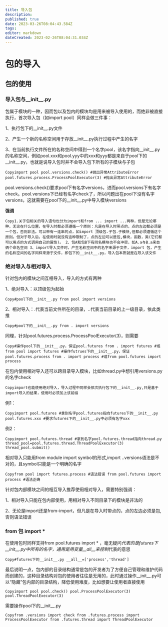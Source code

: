 ```yaml
---
title: 导入包
description: 
published: true
date: 2023-03-26T08:04:43.584Z
tags: 
editor: markdown
dateCreated: 2023-02-26T08:04:31.034Z
---
```


# 包的导入

## 包的使用

### 导入包与__init__.py

包属于模块的一种，因而包以及包内的模块均是用来被导入使用的，而绝非被直接执行，首次导入包（如import pool）同样会做三件事：

1、执行包下的__init__.py文件

2、产生一个新的名称空间用于存放__init__.py执行过程中产生的名字

3、在当前执行文件所在的名称空间中得到一个名字pool，该名字指向__init__.py的名称空间，例如pool.xxx和pool.yyy中的xxx和yyy都是来自于pool下的__init__.py，也就是说导入包时并不会导入包下所有的子模块与子包

`Copyimport pool pool.versions.check() #抛出异常AttributeError pool.futures.process.ProcessPoolExecutor(3) #抛出异常AttributeError`

pool.versions.check()要求pool下有名字versions，进而pool.versions下有名字check。pool.versions下已经有名字check了，所以问题出在pool下没有名字versions，这就需要在pool下的__init__.py中导入模块versions

**强调**

`Copy1.关于包相关的导入语句也分为import和from ... import ...两种，但是无论哪种，无论在什么位置，在导入时都必须遵循一个原则：凡是在导入时带点的，点的左边都必须是一个包，否则非法。可以带有一连串的点，如import 顶级包.子包.子模块,但都必须遵循这个原则。但对于导入后，在使用时就没有这种限制了，点的左边可以是包,模块，函数，类(它们都可以用点的方式调用自己的属性)。 2、包A和包B下有同名模块也不会冲突，如A.a与B.a来自俩个命名空间 3、import导入文件时，产生名称空间中的名字来源于文件，import 包，产生的名称空间的名字同样来源于文件，即包下的__init__.py，导入包本质就是在导入该文件`

### 绝对导入与相对导入

针对包内的模块之间互相导入，导入的方式有两种

1、绝对导入：以顶级包为起始

`Copy#pool下的__init__.py from pool import versions`

2、相对导入：.代表当前文件所在的目录，..代表当前目录的上一级目录，依此类推

`Copy#pool下的__init__.py from . import versions`

同理，针对pool.futures.process.ProcessPoolExecutor(3)，则需要

`Copy#操作pool下的__init__.py，保证pool.futures from . import futures #或from pool import futures #操作futrues下的__init__.py，保证pool.futures.process from . import process #或from pool.futures import process`

在包内使用相对导入还可以跨目录导入模块，比如thread.py中想引用versions.py的名字check

`Copyimport也能使用绝对导入，导入过程中同样会依次执行包下的__init__.py,只是基于import导入的结果，使用时必须加上该前缀`

例1：

`Copyimport pool.futures #拿到名字pool.futures指向futures下的__init__.py pool.futures.xxx #要求futures下的__init__.py中必须有名字xxx`

例2：

`Copyimport pool.futures.thread #拿到名字pool.futures.thread指向thread.py thread_pool=pool.futures.thread.ThreadPoolExecutor(3) thread_pool.submit()`

相对导入只能用from module import symbol的形式,import ..versions语法是不对的，且symbol只能是一个明确的名字

`Copyfrom pool import futures.process #语法错误 from pool.futures import process #语法正确`

针对包内部模块之间的相互导入推荐使用相对导入，需要特别强调：

1、相对导入只能在包内部使用，用相对导入不同目录下的模块是非法的

2、无论是import还是from-import，但凡是在导入时带点的，点的左边必须是包,否则语法错误

### from 包 import *

在使用包时同样支持from pool.futures import * ，毫无疑问*代表的是futures下__init__.py中所有的名字，通用是用变量__all__来控制*代表的意思

`Copy#futures下的__init__.py __all__=['process','thread']`

最后说明一点，包内部的目录结构通常是包的开发者为了方便自己管理和维护代码而创建的，这种目录结构对包的使用者往往是无用的，此时通过操作__init__.py可以“隐藏”包内部的目录结构，降低使用难度，比如想要让使用者直接使用

`Copyimport pool pool.check() pool.ProcessPoolExecutor(3) pool.ThreadPoolExecutor(3)`

需要操作pool下的__init__.py

`Copyfrom .versions import check from .futures.process import ProcessPoolExecutor from .futures.thread import ThreadPoolExecutor`